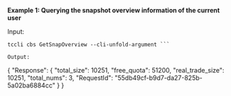 **Example 1: Querying the snapshot overview information of the current user**



Input: 

```
tccli cbs GetSnapOverview --cli-unfold-argument ```

Output: 
```
{
    "Response": {
        "total_size": 10251,
        "free_quota": 51200,
        "real_trade_size": 10251,
        "total_nums": 3,
        "RequestId": "55db49cf-b9d7-da27-825b-5a02ba6884cc"
    }
}
```

